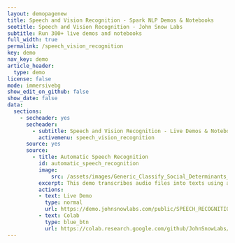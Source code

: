 ```yaml
---
layout: demopagenew
title: Speech and Vision Recognition - Spark NLP Demos & Notebooks
seotitle: Speech and Vision Recognition - John Snow Labs
subtitle: Run 300+ live demos and notebooks
full_width: true
permalink: /speech_vision_recognition
key: demo
nav_key: demo
article_header:
  type: demo
license: false
mode: immersivebg
show_edit_on_github: false
show_date: false
data:
  sections:  
    - secheader: yes
      secheader:
        - subtitle: Speech and Vision Recognition - Live Demos & Notebooks
          activemenu: speech_vision_recognition
      source: yes
      source:
        - title: Automatic Speech Recognition
          id: automatic_speech_recognition         
          image: 
              src: /assets/images/Generic_Classify_Social_Determinants_of_Health.svg
          excerpt: This demo transcribes audio files into texts using advanced speech recognition models.
          actions:
          - text: Live Demo
            type: normal
            url: https://demo.johnsnowlabs.com/public/SPEECH_RECOGNITION/
          - text: Colab
            type: blue_btn
            url: https://colab.research.google.com/github/JohnSnowLabs/spark-nlp-workshop/blob/master/open-source-nlp/17.0.Automatic_Speech_Recognition_Wav2Vec2.ipynb
---
```

